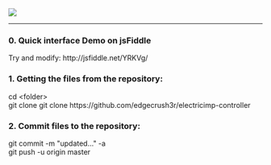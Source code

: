 <img src="https://raw.github.com/edgecrush3r/electricimp-controller/master/screenshot.png" />

<hr/>
<h3>0. Quick interface Demo on jsFiddle</h3>
Try and modify: http://jsfiddle.net/YRKVg/


<h3>1. Getting the files from the repository:</h3>
cd &lt;folder&gt;
<br/>git clone git clone https://github.com/edgecrush3r/electricimp-controller

<h3>2. Commit files to the repository:</h3>
git commit -m "updated..." -a
<br/>git push -u origin master

